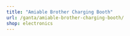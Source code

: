 ```yaml
---
title: "Amiable Brother Charging Booth"
url: /ganta/amiable-brother-charging-booth/
shop: electronics
---
```

